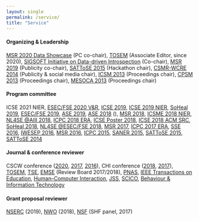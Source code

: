 ```yaml
---
layout: single
permalink: /service/
title: "Service"
---
```


#### Organizing & Leadership

[MSR 2020 Data Showcase](https://2020.msrconf.org/track/msr-2020-Data-showcase) (PC co-chair),
[TOSEM](https://tosem.acm.org/) (Associate Editor, since 2020),
[SIGSOFT Initiative on Data-driven Introspection](https://www.sigsoft.org/annualrpt/2019annualreport.html) (Co-chair),
[MSR 2019](https://2019.msrconf.org) (Publicity co-chair),
[SATToSE 2015](http://sattose.org/2015) (Hackathon chair),
[CSMR-WCRE 2014](https://ansymore.uantwerpen.be/csmr-wcre) (Publicity & social media chair),
[ICSM 2013](https://icsm2013.tue.nl) (Proceedings chair),
[CPSM 2013](https://www.win.tue.nl/cpsm2013/) (Proceedings chair),
[MESOCA 2013](http://www.wikicfp.com/cfp/servlet/event.showcfp?eventid=28468) (Proceedings chair)

#### Program committee

ICSE 2021 NIER,
[ESEC/FSE 2020 V&R](https://2020.esec-fse.org/track/esecfse-2020-visions-and-reflections-),
[ICSE 2019](https://2019.icse-conferences.org),
[ICSE 2019 NIER](https://2019.icse-conferences.org/track/icse-2019-New-Ideas-and-Emerging-Reults),
[SoHeal 2019](https://soheal.github.io/SoHeal2019/index.html),
[ESEC/FSE 2019](https://esec-fse19.ut.ee),
[ASE 2019](https://2019.ase-conferences.org),
[ASE 2018](http://www.ase2018.com) (<i class="fas fa-medal"></i>),
[MSR 2018](https://2018.msrconf.org),
[ICSME 2018 NIER](https://icsme2018.github.io/cfp/NIERTrackCFP.html),
[NL4SE @AIII 2018](https://nl4se.github.io),
[ICPC 2018 ERA](https://conf.researchr.org/track/icpc-2018/icpc-2018-Early-Research-Achievement),
[ICSE Poster 2018](https://www.icse2018.org/track/icse-2018-Posters),
[ICSE 2018 ACM SRC](https://www.icse2018.org/track/icse-2018-ACM-Student-Research-Competition),
[SoHeal 2018](https://soheal.github.io/SoHeal2018/),
[NL4SE @ESEC/FSE 2018](https://nl4se2018.github.io),
[MSR 2017](http://2017.msrconf.org),
[ICPC 2017 ERA](http://www2.unibas.it/icpc2017/index.html),
[SSE 2016](https://sse-ws.github.io),
[IWESEP 2016](https://iwesep2016.github.io),
[MSR 2016](http://2016.msrconf.org/#/home),
[ICPC 2015](https://dibt.unimol.it/ICPC15),
[SANER 2015](http://saner.polymtl.ca),
[SATToSE 2015](http://sattose.org/2015),
[SATToSE 2014](http://sattose.org/2014)

#### Journal & conference reviewer

CSCW conference ([2020](https://cscw.acm.org/2020/), 
	[2017](http://cscw.acm.org/2017/), 
	[2016](https://cscw.acm.org/2016/)),
CHI conference ([2018](https://chi2018.acm.org),
	[2017](https://chi2017.acm.org)),
[TOSEM](https://tosem.acm.org/),
[TSE](https://ieeexplore.ieee.org/xpl/RecentIssue.jsp?punumber=32),
[EMSE](https://www.springer.com/journal/10664) (Review Board 2017/2018),
[PNAS](https://www.pnas.org),
[IEEE Transactions on Education](https://ieeexplore.ieee.org/xpl/RecentIssue.jsp?punumber=13),
[Human–Computer Interaction](https://www.tandfonline.com/toc/hhci20/current),
[JSS](https://www.journals.elsevier.com/journal-of-systems-and-software),
[SCICO](https://www.journals.elsevier.com/science-of-computer-programming),
[Behaviour & Information Technology](https://www.tandfonline.com/toc/tbit20/current)

#### Grant proposal reviewer

[NSERC](https://www.nserc-crsng.gc.ca/index_eng.asp) (2019),
[NWO](https://www.nwo.nl/en) (2018), 
[NSF](https://www.nsf.gov/funding/pgm_summ.jsp?pims_id=503301&org=CISE) (SHF panel, 2017)
